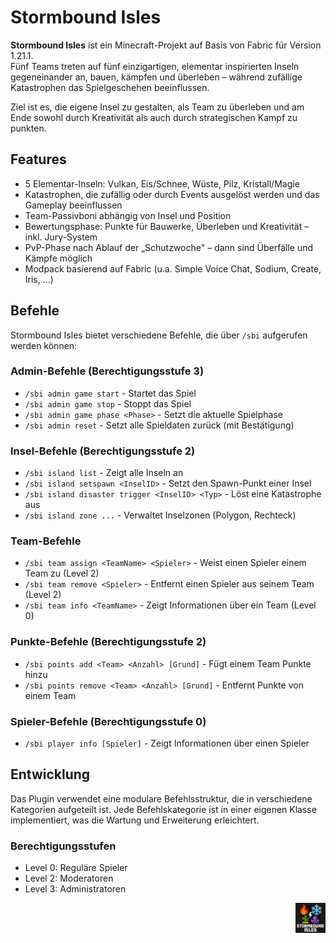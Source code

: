 # Stormbound Isles

**Stormbound Isles** ist ein Minecraft-Projekt auf Basis von Fabric für Version 1.21.1.  
Fünf Teams treten auf fünf einzigartigen, elementar inspirierten Inseln gegeneinander an, bauen, kämpfen und überleben – während zufällige Katastrophen das Spielgeschehen beeinflussen.

Ziel ist es, die eigene Insel zu gestalten, als Team zu überleben und am Ende sowohl durch Kreativität als auch durch strategischen Kampf zu punkten.

## Features

- 5 Elementar-Inseln: Vulkan, Eis/Schnee, Wüste, Pilz, Kristall/Magie
- Katastrophen, die zufällig oder durch Events ausgelöst werden und das Gameplay beeinflussen
- Team-Passivboni abhängig von Insel und Position
- Bewertungsphase: Punkte für Bauwerke, Überleben und Kreativität – inkl. Jury-System
- PvP-Phase nach Ablauf der „Schutzwoche" – dann sind Überfälle und Kämpfe möglich
- Modpack basierend auf Fabric (u.a. Simple Voice Chat, Sodium, Create, Iris, ...)

## Befehle

Stormbound Isles bietet verschiedene Befehle, die über `/sbi` aufgerufen werden können:

### Admin-Befehle (Berechtigungsstufe 3)
- `/sbi admin game start` - Startet das Spiel
- `/sbi admin game stop` - Stoppt das Spiel
- `/sbi admin game phase <Phase>` - Setzt die aktuelle Spielphase
- `/sbi admin reset` - Setzt alle Spieldaten zurück (mit Bestätigung)

### Insel-Befehle (Berechtigungsstufe 2)
- `/sbi island list` - Zeigt alle Inseln an
- `/sbi island setspawn <InselID>` - Setzt den Spawn-Punkt einer Insel
- `/sbi island disaster trigger <InselID> <Typ>` - Löst eine Katastrophe aus
- `/sbi island zone ...` - Verwaltet Inselzonen (Polygon, Rechteck)

### Team-Befehle
- `/sbi team assign <TeamName> <Spieler>` - Weist einen Spieler einem Team zu (Level 2)
- `/sbi team remove <Spieler>` - Entfernt einen Spieler aus seinem Team (Level 2)
- `/sbi team info <TeamName>` - Zeigt Informationen über ein Team (Level 0)

### Punkte-Befehle (Berechtigungsstufe 2)
- `/sbi points add <Team> <Anzahl> [Grund]` - Fügt einem Team Punkte hinzu
- `/sbi points remove <Team> <Anzahl> [Grund]` - Entfernt Punkte von einem Team

### Spieler-Befehle (Berechtigungsstufe 0)
- `/sbi player info [Spieler]` - Zeigt Informationen über einen Spieler

## Entwicklung

Das Plugin verwendet eine modulare Befehlsstruktur, die in verschiedene Kategorien aufgeteilt ist. Jede Befehlskategorie ist in einer eigenen Klasse implementiert, was die Wartung und Erweiterung erleichtert.

### Berechtigungsstufen
- Level 0: Reguläre Spieler
- Level 2: Moderatoren
- Level 3: Administratoren
  
<p align="right">
  <img src="src/main/resources/assets/stormbound-isles/icon.png" alt="Stormbound Isles Icon" width="48" />
</p>
